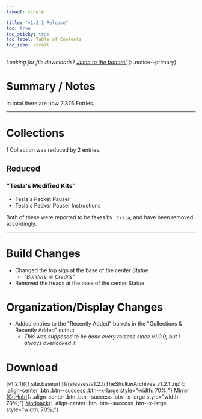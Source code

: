 ```yaml
---
layout: single

title: "v1.2.1 Release"
toc: true
toc_sticky: true
toc_label: Table of Contents
toc_icon: scroll
---
```


*Looking for file downloads? [Jump to the bottom!](#download)*
{: .notice--primary}

# Summary / Notes
In total there are now 2,376 Entries.

***

# Collections
1 Collection was reduced by 2 entries.

## Reduced
### "Tesla's Modified Kits"
- Tesla's Packet Pauser
- Tesla's Packer Pauser Instructions

Both of these were reported to be fakes by `_txsla`, and have been removed accordingly.

***

# Build Changes
- Changed the top sign at the base of the center Statue
  - _"Builders -> Credits"_
- Removed the heads at the base of the center Statue

# Organization/Display Changes
- Added entries to the "Recently Added" barrels in the "Collections & Recently Added" cutout
  - _This was supposed to be done every release since v1.0.0, but I always overlooked it._

# Download
[v1.2.1]({{ site.baseurl }}/releases/v1.2.1/TheShulkerArchives_v1.2.1.zip){: .align-center .btn .btn--success .btn--x-large style="width: 70%;"}
[Mirror (GitHub)](https://github.com/KadTheHunter/ShulkerArchives/releases/tag/v1.2.1){: .align-center .btn .btn--success .btn--x-large style="width: 70%;"}
[Modpack](https://modrinth.com/modpack/the-shulker-archives/version/1.2.1){: .align-center .btn .btn--success .btn--x-large style="width: 70%;"}